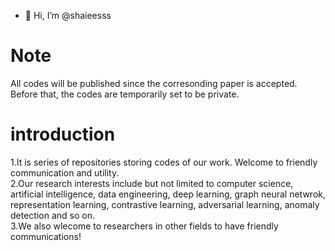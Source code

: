 - 👋 Hi, I’m @shaieesss

# Note  
All codes will be published since the corresonding paper is accepted. Before that, the codes are temporarily set to be private.  

# introduction  
1.It is series of repositories storing codes of our work. Welcome to friendly communication and utility.   
2.Our research interests include but not limited to computer science, artificial intelligence, data engineering, deep learning, graph neural netwrok, representation learning, contrastive learning, adversarial learning, anomaly detection and so on.   
3.We also wlecome to researchers in other fields to have friendly communications!

